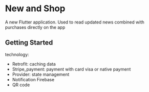 # New and Shop

A new Flutter application. 
Used to read updated news combined with purchases directly on the app

## Getting Started
technology: 
  + Retrofit: caching data
  + Stripe_payment: payment with card visa or native payment
  + Provider: state management
  + Notification Firebase
  + QR code
  
